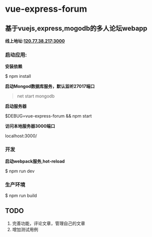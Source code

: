# vue-express-forum
## 基于vuejs,express,mogodb的多人论坛webapp

**线上地址:[120.77.38.217:3000](http://120.77.38.217:3000)**
### 启动应用:

**安装依赖**

$ npm install

**启动Mongod数据库服务，默认监听27017端口**

> net start mongodb

**启动服务器**

$DEBUG=vue-express-forum && npm start

**访问本地服务器3000端口**

localhost:3000/

### 开发

**启动webpack服务,hot-reload**

$ npm run dev

### 生产环境
$ npm run build

## TODO

1. 完善功能，评论文章，管理自己的文章
2. 增加测试用例
